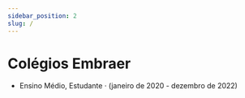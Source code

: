 ```yaml
---
sidebar_position: 2
slug: /
---
```


#   Colégios Embraer

-  Ensino Médio, Estudante · (janeiro de 2020 - dezembro de 2022)


